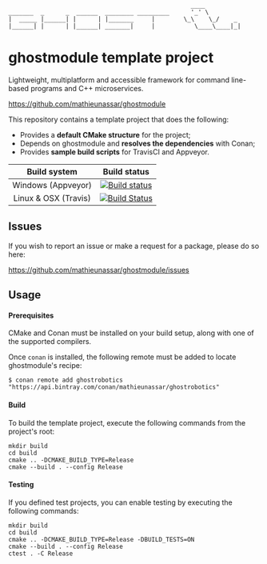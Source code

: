 ``` ascii
                                                   ____
_______  _      _  ______  ________ _________      '_' \
|  _____ |______| |      | |_______     |        \_\    \_/    _
|______| |      | |______| _______|     |           \____\____|_|
```

# ghostmodule template project

Lightweight, multiplatform and accessible framework for command line-based programs and C++ microservices.

https://github.com/mathieunassar/ghostmodule

This repository contains a template project that does the following:

- Provides a **default CMake structure** for the project;
- Depends on ghostmodule and **resolves the dependencies** with Conan;
- Provides **sample build scripts** for TravisCI and Appveyor.

|     Build system     |                         Build status                         |
| :------------------: | :----------------------------------------------------------: |
|  Windows (Appveyor)  | [![Build status](https://ci.appveyor.com/api/projects/status/0qewqv8g3b1epwgu/branch/master?svg=true)](https://ci.appveyor.com/project/mathieunassar/ghostmodule-conan/branch/master) |
| Linux & OSX (Travis) | [![Build Status](https://travis-ci.com/mathieunassar/ghostmodule-conan.svg?branch=master)](https://travis-ci.com/mathieunassar/ghostmodule-conan) |

## Issues

If you wish to report an issue or make a request for a package, please do so here:

https://github.com/mathieunassar/ghostmodule/issues

## Usage

#### Prerequisites

CMake and Conan must be installed on your build setup, along with one of the supported compilers.

Once `conan` is installed, the following remote must be added to locate ghostmodule's recipe:

```
$ conan remote add ghostrobotics "https://api.bintray.com/conan/mathieunassar/ghostrobotics"
```

#### Build

To build the template project, execute the following commands from the project's root:

```
mkdir build
cd build
cmake .. -DCMAKE_BUILD_TYPE=Release
cmake --build . --config Release
```

#### Testing

If you defined test projects, you can enable testing by executing the following commands:

```
mkdir build
cd build
cmake .. -DCMAKE_BUILD_TYPE=Release -DBUILD_TESTS=ON
cmake --build . --config Release
ctest . -C Release
```

